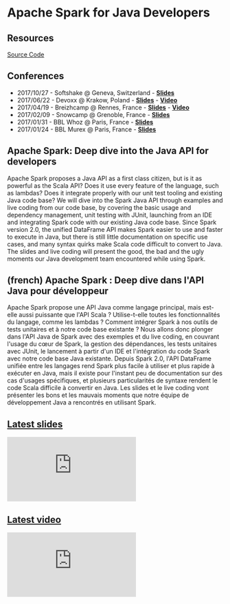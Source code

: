 # Apache Spark for Java Developers

## Resources

<span class="icon icon-github">[Source Code](https://github.com/dubreuia/alexandredubreuil.com/tree/master/conferences/apache-spark-for-java-developers/code/apache-spark)</span>

## Conferences

- 2017/10/27 - Softshake @ Geneva, Switzerland - <span class="icon icon-slideshare">**[Slides](https://dubreuia.github.io/alexandredubreuil.com/conferences/apache-spark-for-java-developers/apache-spark-deep-dive-into-the-java-api-for-developers-softshake.html)**</span>
- 2017/06/22 - Devoxx @ Krakow, Poland - <span class="icon icon-slideshare">**[Slides](https://dubreuia.github.io/alexandredubreuil.com/conferences/apache-spark-for-java-developers/apache-spark-deep-dive-into-the-java-api-for-developers.html)**</span> - <span class="icon icon-youtube">**[Video](https://www.youtube.com/watch?v=cr3wCNwKQWY)**</span>
- 2017/04/19 - Breizhcamp @ Rennes, France - <span class="icon icon-slideshare">**[Slides](https://dubreuia.github.io/alexandredubreuil.com/conferences/apache-spark-for-java-developers/apache-spark-hands-on-developpeurs-java-breizhcamp.html)**</span> - <span class="icon icon-youtube">**[Video](https://www.youtube.com/watch?v=oxRxMl4OSkM)**</span>
- 2017/02/09 - Snowcamp @ Grenoble, France - <span class="icon icon-slideshare">**[Slides](https://dubreuia.github.io/alexandredubreuil.com/conferences/apache-spark-for-java-developers/apache-spark-hands-on-developpeurs-java-snowcamp.html)**</span>
- 2017/01/31 - BBL Whoz @ Paris, France - <span class="icon icon-slideshare">**[Slides](https://dubreuia.github.io/alexandredubreuil.com/conferences/apache-spark-for-java-developers/apache-spark-hands-on-developpeurs-java-whoz.html)**</span>
- 2017/01/24 - BBL Murex @ Paris, France - <span class="icon icon-slideshare">**[Slides](https://dubreuia.github.io/alexandredubreuil.com/conferences/apache-spark-for-java-developers/apache-spark-hands-on-developpeurs-java-murex.html)**</span>

## Apache Spark: Deep dive into the Java API for developers

Apache Spark proposes a Java API as a first class citizen, but is it as powerful as the Scala API? Does it use every feature of the language, such as lambdas? Does it integrate properly with our unit test tooling and existing Java code base? We will dive into the Spark Java API through examples and live coding from our code base, by covering the basic usage and dependency management, unit testing with JUnit, launching from an IDE and integrating Spark code with our existing Java code base. Since Spark version 2.0, the unified DataFrame API makes Spark easier to use and faster to execute in Java, but there is still little documentation on specific use cases, and many syntax quirks make Scala code difficult to convert to Java. The slides and live coding will present the good, the bad and the ugly moments our Java development team encountered while using Spark.

## (french) Apache Spark : Deep dive dans l'API Java pour développeur

Apache Spark propose une API Java comme langage principal, mais est-elle aussi puissante que l'API Scala ? Utilise-t-elle toutes les fonctionnalités du langage, comme les lambdas ? Comment intégrer Spark à nos outils de tests unitaires et à notre code base existante ? Nous allons donc plonger dans l'API Java de Spark avec des exemples et du live coding, en couvrant l'usage du cœur de Spark, la gestion des dépendances, les tests unitaires avec JUnit, le lancement à partir d'un IDE et l'intégration du code Spark avec notre code base Java existante. Depuis Spark 2.0, l'API DataFrame unifiée entre les langages rend Spark plus facile à utiliser et plus rapide à exécuter en Java, mais il existe pour l'instant peu de documentation sur des cas d'usages spécifiques, et plusieurs particularités de syntaxe rendent le code Scala difficile à convertir en Java. Les slides et le live coding vont présenter les bons et les mauvais moments que notre équipe de développement Java a rencontrés en utilisant Spark.

## [Latest slides](https://dubreuia.github.io/alexandredubreuil.com/conferences/apache-spark-for-java-developers/apache-spark-deep-dive-into-the-java-api-for-developers-softshake.html)

<iframe class="slides" src="https://dubreuia.github.io/alexandredubreuil.com/conferences/apache-spark-for-java-developers/apache-spark-deep-dive-into-the-java-api-for-developers-softshake.html" frameborder="0"></iframe>

## [Latest video](https://www.youtube-nocookie.com/embed/cr3wCNwKQWY)

<iframe class="video" src="https://www.youtube-nocookie.com/embed/cr3wCNwKQWY" frameborder="0" allow="accelerometer; autoplay; encrypted-media; gyroscope; picture-in-picture" allowfullscreen></iframe>
